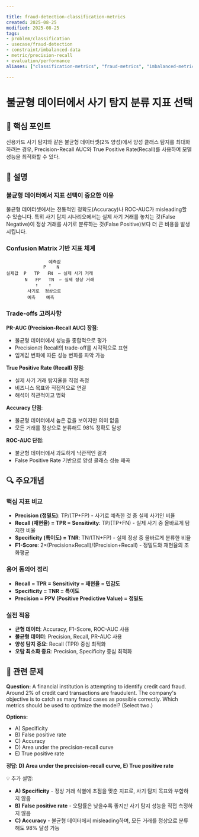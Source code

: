 ```yaml
---

title: fraud-detection-classification-metrics
created: 2025-08-25
modified: 2025-08-25
tags:
- problem/classification
- usecase/fraud-detection
- constraint/imbalanced-data
- metric/precision-recall
- evaluation/performance
aliases: ["classification-metrics", "fraud-metrics", "imbalanced-metrics"]

---
```


# 불균형 데이터에서 사기 탐지 분류 지표 선택

## 🎯 핵심 포인트

신용카드 사기 탐지와 같은 불균형 데이터셋(2% 양성)에서 양성 클래스 탐지를 최대화하려는 경우, Precision-Recall AUC와 True Positive Rate(Recall)를 사용하여 모델 성능을 최적화할 수 있다.

## 📝 설명

### 불균형 데이터에서 지표 선택이 중요한 이유

불균형 데이터셋에서는 전통적인 정확도(Accuracy)나 ROC-AUC가 misleading할 수 있습니다. 특히 사기 탐지 시나리오에서는 실제 사기 거래를 놓치는 것(False Negative)이 정상 거래를 사기로 분류하는 것(False Positive)보다 더 큰 비용을 발생시킵니다.

### Confusion Matrix 기반 지표 체계

```
                예측값
              P    N
실제값  P   TP   FN  ← 실제 사기 거래
       N   FP   TN  ← 실제 정상 거래
           ↑    ↑
        사기로  정상으로
        예측    예측
```

### Trade-offs 고려사항

**PR-AUC (Precision-Recall AUC) 장점**:
- 불균형 데이터에서 성능을 종합적으로 평가
- Precision과 Recall의 trade-off를 시각적으로 표현
- 임계값 변화에 따른 성능 변화를 파악 가능

**True Positive Rate (Recall) 장점**:
- 실제 사기 거래 탐지율을 직접 측정
- 비즈니스 목표와 직접적으로 연결
- 해석이 직관적이고 명확

**Accuracy 단점**:
- 불균형 데이터에서 높은 값을 보이지만 의미 없음
- 모든 거래를 정상으로 분류해도 98% 정확도 달성

**ROC-AUC 단점**:
- 불균형 데이터에서 과도하게 낙관적인 결과
- False Positive Rate 기반으로 양성 클래스 성능 왜곡

## 🔍 주요개념

### 핵심 지표 비교

- **Precision (정밀도)**: TP/(TP+FP) - 사기로 예측한 것 중 실제 사기인 비율
- **Recall (재현율) = TPR = Sensitivity**: TP/(TP+FN) - 실제 사기 중 올바르게 탐지한 비율
- **Specificity (특이도) = TNR**: TN/(TN+FP) - 실제 정상 중 올바르게 분류한 비율
- **F1-Score**: 2×(Precision×Recall)/(Precision+Recall) - 정밀도와 재현율의 조화평균

### 용어 동의어 정리

- **Recall = TPR = Sensitivity = 재현율 = 민감도**
- **Specificity = TNR = 특이도**
- **Precision = PPV (Positive Predictive Value) = 정밀도**

### 실전 적용

- **균형 데이터**: Accuracy, F1-Score, ROC-AUC 사용
- **불균형 데이터**: Precision, Recall, PR-AUC 사용
- **양성 탐지 중요**: Recall (TPR) 중심 최적화
- **오탐 최소화 중요**: Precision, Specificity 중심 최적화

## 📝 관련 문제

**Question:** A financial institution is attempting to identify credit card fraud. Around 2% of credit card transactions are fraudulent. The company's objective is to catch as many fraud cases as possible correctly. Which metrics should be used to optimize the model? (Select two.)

**Options:**

- A) Specificity
- B) False positive rate  
- C) Accuracy
- D) Area under the precision-recall curve
- E) True positive rate

**정답: D) Area under the precision-recall curve, E) True positive rate**

💡 추가 설명:

- **A) Specificity** - 정상 거래 식별에 초점을 맞춘 지표로, 사기 탐지 목표와 부합하지 않음
- **B) False positive rate** - 오탐률은 낮을수록 좋지만 사기 탐지 성능을 직접 측정하지 않음  
- **C) Accuracy** - 불균형 데이터에서 misleading하며, 모든 거래를 정상으로 분류해도 98% 달성 가능